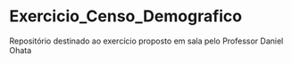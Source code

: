 # Exercicio_Censo_Demografico
Repositório destinado ao exercício proposto em sala pelo Professor Daniel Ohata
